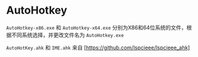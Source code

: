 # AutoHotkey

`AutoHotkey-x86.exe` 和 `AutoHotkey-x64.exe` 分别为X86和64位系统的文件，根据不同系统选择，并更改文件名为 `AutoHotkey.exe`

`AutoHotKey.ahk` 和 `IME.ahk` 来自 [https://github.com/lspcieee/lspcieee_ahk]
